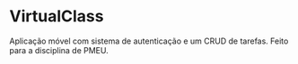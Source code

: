 # VirtualClass

Aplicação móvel com sistema de autenticação e um CRUD de tarefas. Feito para a disciplina de PMEU.
